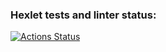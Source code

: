 ### Hexlet tests and linter status:
[![Actions Status](https://github.com/Lerrrr/frontend-project-lvl1/workflows/hexlet-check/badge.svg)](https://github.com/Lerrrr/frontend-project-lvl1/actions)